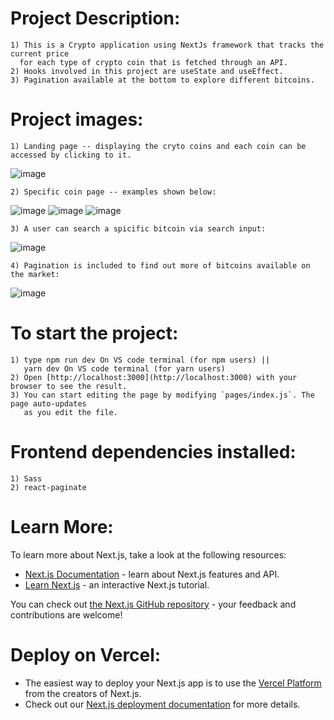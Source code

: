 #   Project Description:
    1) This is a Crypto application using NextJs framework that tracks the current price
      for each type of crypto coin that is fetched through an API.
    2) Hooks involved in this project are useState and useEffect.
    3) Pagination available at the bottom to explore different bitcoins.

#   Project images:
    1) Landing page -- displaying the cryto coins and each coin can be accessed by clicking to it.
![image](https://github.com/kevinandris/Crypto_app/assets/102328858/dea667d9-6234-4eec-a577-a354b532e4ef)

    2) Specific coin page -- examples shown below:
![image](https://github.com/kevinandris/Crypto_app/assets/102328858/07410f64-1c3f-4e97-8d4a-87b25490ce49)
![image](https://github.com/kevinandris/Crypto_app/assets/102328858/725be7f6-739c-43bc-bda4-fe03d94e9edd)
![image](https://github.com/kevinandris/Crypto_app/assets/102328858/f6688ed4-074f-4151-b848-cc74854b3482)

    3) A user can search a spicific bitcoin via search input:
![image](https://github.com/kevinandris/Crypto_app/assets/102328858/92ac8467-3406-45d8-b147-ed57db63c758)

    4) Pagination is included to find out more of bitcoins available on the market:
![image](https://github.com/kevinandris/Crypto_app/assets/102328858/cc9ce1e4-845c-449e-9d19-399cdb3a569c)

#   To start the project:
    1) type npm run dev On VS code terminal (for npm users) || 
       yarn dev On VS code terminal (for yarn users)
    2) Open [http://localhost:3000](http://localhost:3000) with your browser to see the result.
    3) You can start editing the page by modifying `pages/index.js`. The page auto-updates
       as you edit the file.

#   Frontend dependencies installed:
    1) Sass
    2) react-paginate

#   Learn More:

To learn more about Next.js, take a look at the following resources:

- [Next.js Documentation](https://nextjs.org/docs) - learn about Next.js features and API.
- [Learn Next.js](https://nextjs.org/learn) - an interactive Next.js tutorial.

You can check out [the Next.js GitHub repository](https://github.com/vercel/next.js/) - your feedback and contributions are welcome!

#   Deploy on Vercel:
- The easiest way to deploy your Next.js app is to use the [Vercel Platform](https://vercel.com/new?utm_medium=default-template&filter=next.js&utm_source=create-next-app&utm_campaign=create-next-app-readme) from the creators of Next.js.
- Check out our [Next.js deployment documentation](https://nextjs.org/docs/deployment) for more details.
